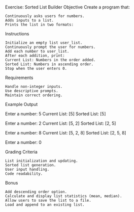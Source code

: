 Exercise: Sorted List Builder
Objective
Create a program that:

    Continuously asks users for numbers.
    Adds inputs to a list.
    Prints the list in two formats:

Instructions

    Initialize an empty list user_list.
    Continuously prompt the user for numbers.
    Add each number to user_list.
    After each addition, print:
    Current List: Numbers in the order added.
    Sorted List: Numbers in ascending order.
    Stop when the user enters 0.

Requirements

    Handle non-integer inputs.
    Use descriptive prompts.
    Maintain correct ordering.

Example Output

Enter a number: 5
Current List: [5]
Sorted List: [5]

Enter a number: 2
Current List: [5, 2]
Sorted List: [2, 5]

Enter a number: 8
Current List: [5, 2, 8]
Sorted List: [2, 5, 8]

Enter a number: 0

Grading Criteria

    List initialization and updating.
    Sorted list generation.
    User input handling.
    Code readability.

Bonus

    Add descending order option.
    Calculate and display list statistics (mean, median).
    Allow users to save the list to a file.
    Load and append to an existing list.
